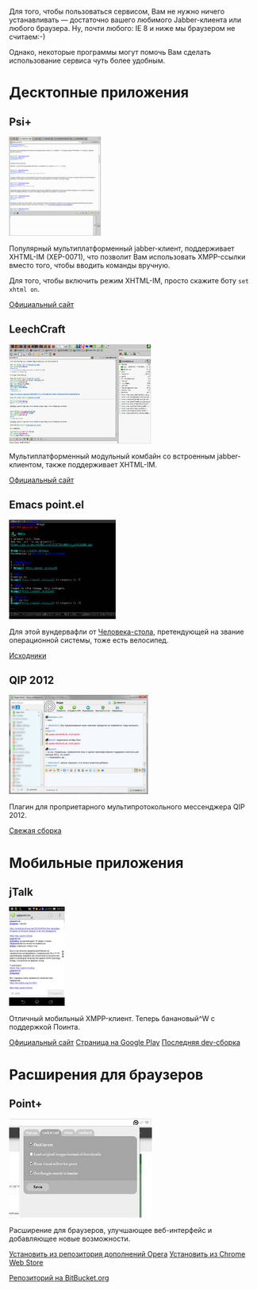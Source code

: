 Для того, чтобы пользоваться сервисом, Вам не нужно ничего устанавливать — достаточно вашего любимого Jabber-клиента или любого браузера. Ну, почти любого: IE 8 и ниже мы браузером не считаем:-)

Однако, некоторые программы могут помочь Вам сделать использование сервиса чуть более удобным.

# Десктопные приложения

## Psi+

[![Psi](/docimg/help/psi-plus-thumb.jpg)](/docimg/help/psi-plus.png)

Популярный мультиплатформенный jabber-клиент, поддерживает XHTML-IM (XEP-0071),
что позволит Вам использовать XMPP-ссылки вместо того, чтобы вводить команды вручную.

Для того, чтобы включить режим XHTML-IM, просто скажите боту `set xhtml on`.

[Официальный сайт](http://psi-plus.com/)

## LeechCraft

[![LeechCraft](/docimg/help/leechcraft-thumb.jpg)](/docimg/help/leechcraft.png)

Мультиплатформенный модульный комбайн со встроенным jabber-клиентом, также поддерживает XHTML-IM.

[Официальный сайт](http://leechcraft.org/)

## Emacs point.el

[![Emacs point.el](/docimg/help/emacs-point-el-thumb.jpg)](/docimg/help/emacs-point-el.png)

Для этой вундервафли от [Человека-стола](https://en.wikipedia.org/wiki/Stallman), претендующей на звание операционной системы, тоже есть велосипед.

[Исходники](https://github.com/rayslava/emacs-point-el)

## QIP 2012

[![QIP 2012](/docimg/help/qip2012-thumb.jpg)](/docimg/help/qip2012.png)

Плагин для проприетарного мультипротокольного мессенджера QIP 2012.

[Свежая сборка](https://github.com/Sega-Zero/point.im/releases)

# Мобильные приложения #

## jTalk

[![jTalk](/docimg/help/jtalk-thumb.jpg)](/docimg/help/jtalk.png)

Отличный мобильный XMPP-клиент. Теперь банановый^W с поддержкой Поинта.

[Официальный сайт](http://jtalk.ru/)
[Страница на Google Play](https://play.google.com/store/apps/details?id=com.jtalk2)
[Последняя dev-сборка](http://files.ustyugov.net/jtalk/apks/dev/)



# Расширения для браузеров #
## Point+ ##

[![Point+](/docimg/help/point-plus-thumb.jpg)](/docimg/help/point-plus.png)

Расширение для браузеров, улучшающее веб-интерфейс и добавляющее новые возможности.

[Установить из репозитория дополнений Opera](https://addons.opera.com/ru/extensions/details/point/?display=en)
[Установить из Chrome Web Store](https://chrome.google.com/webstore/detail/point%20/ghaddonhnchkdjaciggjijhophciboam)

[Репозиторий на BitBucket.org](https://bitbucket.org/skobkin/chrome_point_plus/overview)
